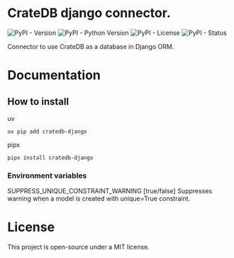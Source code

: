 # CrateDB django connector.
![PyPI - Version](https://img.shields.io/pypi/v/cratedb-django)
![PyPI - Python Version](https://img.shields.io/pypi/pyversions/cratedb-django)
![PyPI - License](https://img.shields.io/pypi/l/cratedb-django)
![PyPI - Status](https://img.shields.io/pypi/status/cratedb-django)

Connector to use CrateDB as a database in Django ORM.

# Documentation

## How to install
uv
```shell
uv pip add cratedb-django
```
pipx
```shell
pipx install cratedb-django
```

### Environment variables
SUPPRESS_UNIQUE_CONSTRAINT_WARNING [true/false] Suppresses warning when a model is created with unique=True constraint.

# License
This project is open-source under a MIT license.